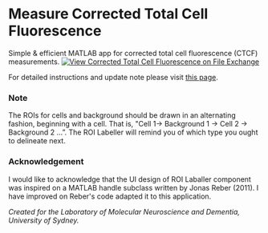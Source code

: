 # Measure Corrected Total Cell Fluorescence
Simple &amp; efficient MATLAB app for corrected total cell fluorescence (CTCF) measurements.
[![View Corrected Total Cell Fluorescence on File Exchange](https://www.mathworks.com/matlabcentral/images/matlab-file-exchange.svg)](https://au.mathworks.com/matlabcentral/fileexchange/97377-corrected-total-cell-fluorescence)

For detailed instructions and update note please visit [this page](https://www.brettyang.info/projects/CTCF/).

### Note
The ROIs for cells and background should be drawn in an alternating fashion, beginning with a cell. That is, "Cell 1-> Background 1 -> Cell 2 -> Background 2 …”. The ROI Labeller will remind you of which type you ought to delineate next.

### Acknowledgement
I would like to acknowledge that the UI design of ROI Laballer component was inspired on a MATLAB handle subclass written by Jonas Reber (2011). I have improved on Reber's code adapted it to this application. 


*Created for the Laboratory of Molecular Neuroscience and Dementia, University of Sydney.*